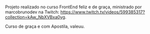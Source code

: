 Projeto realizado no curso FrontEnd feliz e de graça,
ministrado por marcobrunodev na Twitch: https://www.twitch.tv/videos/599385317?collection=kAw_NbXVBxa0yg. 

Curso de graça e com Apostila, valeuu. 
